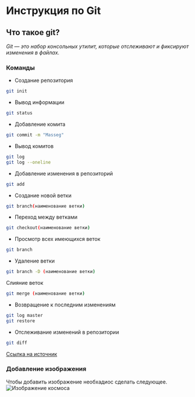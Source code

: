 # Инструкция по Git

## Что такое git?
*Git — это набор консольных утилит, которые отслеживают и фиксируют изменения в файлах.* 

### Команды
* Создание репозитория 
```sh
git init
```
* Вывод информации 
```sh
git status 
```
* Добавление комита
```sh
git commit -m "Masseg"
```
* Вывод комитов
```sh
git log
git log --oneline
```
* Добавление изменения в репозиторий
```sh
git add 
```
* Создание новой ветки 
```sh 
git branch(наименование ветки)
```
* Переход между ветками
```sh
git checkout(наименование ветки)
```
* Просмотр всех имеющихся веток 
```sh
git branch
```
* Удаление ветки 
```sh
git branch -D (наименование ветки)
```
Слияние веток
```sh
git merge (наименование ветки)
```
* Возвращение к последним изменениям
```sh
git log master
git restore
```
* Отслеживание изменений в репозитории
```sh
git diff
```

[Ссылка на источник](https://proglib.io/p/git-for-half-an-hour)

### Добавление изображения 

Чтобы добавить изображение необхадиос сделать следующее.
![Изображение космоса](kosmicheskoe_prostranstvo_sozvezdie_zvezdy_122977_1920x1080.jpg)

